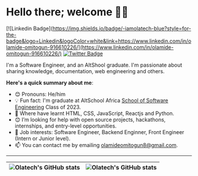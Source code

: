 # Hello there; welcome 👋🏾

[![Linkedin Badge](https://img.shields.io/badge/-iamolatech-blue?style=for-the-badge&logo=Linkedin&logoColor=white&link=https://www.linkedin.com/in/olamide-omitogun-916610226/](https://www.linkedin.com/in/olamide-omitogun-916610226/) [![Twitter Badge](https://img.shields.io/badge/-@iamolatech-1ca0f1?style=for-the-badge&logo=twitter&logoColor=white&link=https://twitter.com/OmitogunOlamid3)](https://twitter.com/OmitogunOlamid3)

I'm a Software Engineer, and an AltShool graduate. I'm passionate about sharing knowledge, documentation, web engineering and others.  

**Here's a quick summary about me**:

- 😊 Pronouns: He/him
- 💡 Fun fact: I'm graduate at AltSchool Africa [School of Software Engineering](https://altschoolafrica.com/schools/engineering) Class of 2023.
- 🌱 Where have learnt HTML, CSS, JavaScript, Reactjs and Python.  
- 😊 I’m looking for help with open source projects, hackathons, internships, and entry-level opportunities.
- 💼 Job interests: Software Engineer, Backend Enginner, Front Engineer (Intern or Junior level).
- 📫 You can contact me by emailing olamideomitogun8@gmail.com.

---

| <img align="center" src="https://github-readme-stats.vercel.app/api?username=olatech&show_icons=true&include_all_commits=true&hide_border=true" alt="Olatech's GitHub stats" /> | <img align="center" src="https://github-readme-stats.vercel.app/api/top-langs/?username=olatech&langs_count=8&layout=compact&hide_border=true" alt="Olatech's GitHub stats" /> |
| ------------- | ------------- |
